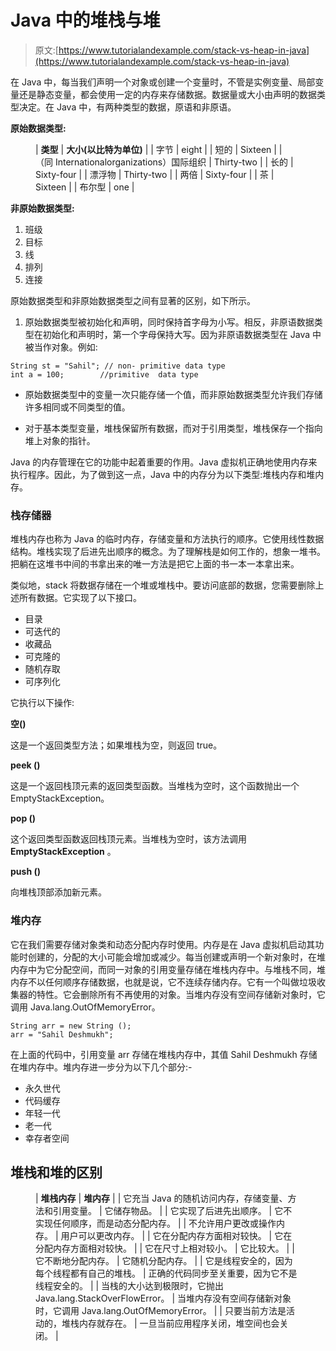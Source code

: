 # Java 中的堆栈与堆

> 原文:[https://www.tutorialandexample.com/stack-vs-heap-in-java](https://www.tutorialandexample.com/stack-vs-heap-in-java)

在 Java 中，每当我们声明一个对象或创建一个变量时，不管是实例变量、局部变量还是静态变量，都会使用一定的内存来存储数据。数据量或大小由声明的数据类型决定。在 Java 中，有两种类型的数据，原语和非原语。

**原始数据类型:**

<figure class="wp-block-table">

| **类型** | **大小(以比特为单位)** |
| 字节 | eight |
| 短的 | Sixteen |
| （同 Internationalorganizations）国际组织 | Thirty-two |
| 长的 | Sixty-four |
| 漂浮物 | Thirty-two |
| 两倍 | Sixty-four |
| 茶 | Sixteen |
| 布尔型 | one |

</figure>

**非原始数据类型:**

1.  班级
2.  目标
3.  线
4.  排列
5.  连接

原始数据类型和非原始数据类型之间有显著的区别，如下所示。

1.  原始数据类型被初始化和声明，同时保持首字母为小写。相反，非原语数据类型在初始化和声明时，第一个字母保持大写。因为非原语数据类型在 Java 中被当作对象。例如:

```
String st = "Sahil"; // non- primitive data type
int a = 100;        //primitive  data type 
```

*   原始数据类型中的变量一次只能存储一个值，而非原始数据类型允许我们存储许多相同或不同类型的值。

*   对于基本类型变量，堆栈保留所有数据，而对于引用类型，堆栈保存一个指向堆上对象的指针。

Java 的内存管理在它的功能中起着重要的作用。Java 虚拟机正确地使用内存来执行程序。因此，为了做到这一点，Java 中的内存分为以下类型:堆栈内存和堆内存。

### 栈存储器

堆栈内存也称为 Java 的临时内存，存储变量和方法执行的顺序。它使用线性数据结构。堆栈实现了后进先出顺序的概念。为了理解栈是如何工作的，想象一堆书。把躺在这堆书中间的书拿出来的唯一方法是把它上面的书一本一本拿出来。

类似地，stack 将数据存储在一个堆或堆栈中。要访问底部的数据，您需要删除上述所有数据。它实现了以下接口。

*   目录
*   可迭代的
*   收藏品
*   可克隆的
*   随机存取
*   可序列化

它执行以下操作:

**空()**

这是一个返回类型方法；如果堆栈为空，则返回 true。

**peek ()**

这是一个返回栈顶元素的返回类型函数。当堆栈为空时，这个函数抛出一个 EmptyStackException。

**pop ()**

这个返回类型函数返回栈顶元素。当堆栈为空时，该方法调用 **EmptyStackException** 。

**push ()**

向堆栈顶部添加新元素。

### 堆内存

它在我们需要存储对象类和动态分配内存时使用。内存是在 Java 虚拟机启动其功能时创建的，分配的大小可能会增加或减少。每当创建或声明一个新对象时，在堆内存中为它分配空间，而同一对象的引用变量存储在堆栈内存中。与堆栈不同，堆内存不以任何顺序存储数据，也就是说，它不连续存储内存。它有一个叫做垃圾收集器的特性。它会删除所有不再使用的对象。当堆内存没有空间存储新对象时，它调用 Java.lang.OutOfMemoryError。

```
String arr = new String ();
arr = "Sahil Deshmukh"; 
```

在上面的代码中，引用变量 arr 存储在堆栈内存中，其值 Sahil Deshmukh 存储在堆内存中。堆内存进一步分为以下几个部分:-

*   永久世代
*   代码缓存
*   年轻一代
*   老一代
*   幸存者空间

## 堆栈和堆的区别

<figure class="wp-block-table">

| **堆栈内存** | **堆内存** |
| 它充当 Java 的随机访问内存，存储变量、方法和引用变量。 | 它储存物品。 |
| 它实现了后进先出顺序。 | 它不实现任何顺序，而是动态分配内存。 |
| 不允许用户更改或操作内存。 | 用户可以更改内存。 |
| 它在分配内存方面相对较快。 | 它在分配内存方面相对较快。 |
| 它在尺寸上相对较小。 | 它比较大。 |
| 它不断地分配内存。 | 它随机分配内存。 |
| 它是线程安全的，因为每个线程都有自己的堆栈。 | 正确的代码同步至关重要，因为它不是线程安全的。 |
| 当栈的大小达到极限时，它抛出 Java.lang.StackOverFlowError。 | 当堆内存没有空间存储新对象时，它调用 Java.lang.OutOfMemoryError。 |
| 只要当前方法是活动的，堆栈内存就存在。 | 一旦当前应用程序关闭，堆空间也会关闭。 |

</figure>